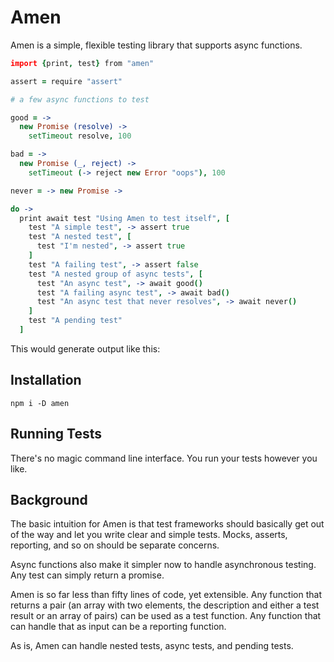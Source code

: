 # Amen

Amen is a simple, flexible testing library that supports async functions.

```coffeescript
import {print, test} from "amen"

assert = require "assert"

# a few async functions to test

good = ->
  new Promise (resolve) ->
    setTimeout resolve, 100

bad = ->
  new Promise (_, reject) ->
    setTimeout (-> reject new Error "oops"), 100

never = -> new Promise ->

do ->
  print await test "Using Amen to test itself", [
    test "A simple test", -> assert true
    test "A nested test", [
      test "I'm nested", -> assert true
    ]
    test "A failing test", -> assert false
    test "A nested group of async tests", [
      test "An async test", -> await good()
      test "A failing async test", -> await bad()
      test "An async test that never resolves", -> await never()
    ]
    test "A pending test"
  ]
```

This would generate output like this:

## Installation

```
npm i -D amen
```

## Running Tests

There's no magic command line interface. You run your tests however you like.


## Background

The basic intuition for Amen is that test frameworks should basically get out of the way and let you write clear and simple tests. Mocks, asserts, reporting, and so on should be separate concerns.

Async functions also make it simpler now to handle asynchronous testing. Any test can simply return a promise.

Amen is so far less than fifty lines of code, yet extensible. Any function that returns a pair (an array with two elements, the description and either a test result or an array of pairs) can be used as a test function. Any function that can handle that as input can be a reporting function.

As is, Amen can handle nested tests, async tests, and pending tests.

